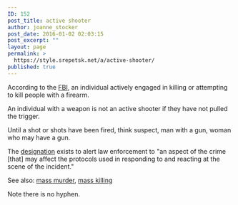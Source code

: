 ```yaml
---
ID: 152
post_title: active shooter
author: joanne_stocker
post_date: 2016-01-02 02:03:15
post_excerpt: ""
layout: page
permalink: >
  https://style.srepetsk.net/a/active-shooter/
published: true
---
```

According to the <a href="https://www.fbi.gov/about-us/office-of-partner-engagement/active-shooter-incidents" target="_blank">FBI</a>, an individual actively engaged in killing or attempting to kill people with a firearm.

An individual with a weapon is not an active shooter if they have not pulled the trigger.
<p class="p1">Until a shot or shots have been fired, think suspect, man with a gun, woman who may have a gun.</p>
<p class="p1">The <a href="https://www.fbi.gov/news/stories/2014/september/fbi-releases-study-on-active-shooter-incidents/pdfs/a-study-of-active-shooter-incidents-in-the-u.s.-between-2000-and-2013" target="_blank">designation</a> exists to alert law enforcement to "an aspect of the crime [that] may affect the protocols used in responding to and reacting at the scene of the incident."</p>
<p class="p1">See also: <a href="https://style.srepetsk.net/m/mass-murder/" target="_blank">mass murder</a>, <a href="https://style.srepetsk.net/m/mass-killing/" target="_blank">mass killing</a></p>
<p class="p1">Note there is no hyphen.</p>
